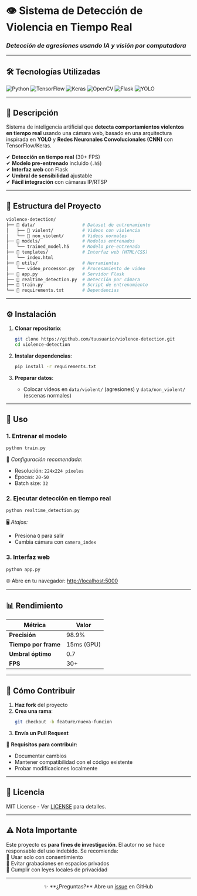 # **👁️ Sistema de Detección de Violencia en Tiempo Real**  
### *Detección de agresiones usando IA y visión por computadora*  

---

## **🛠 Tecnologías Utilizadas**  

<p align="left">
  <img src="https://img.shields.io/badge/Python-3776AB?style=for-the-badge&logo=python&logoColor=white" alt="Python">
  <img src="https://img.shields.io/badge/TensorFlow-FF6F00?style=for-the-badge&logo=tensorflow&logoColor=white" alt="TensorFlow">
  <img src="https://img.shields.io/badge/Keras-D00000?style=for-the-badge&logo=keras&logoColor=white" alt="Keras">
  <img src="https://img.shields.io/badge/OpenCV-5C3EE8?style=for-the-badge&logo=opencv&logoColor=white" alt="OpenCV">
  <img src="https://img.shields.io/badge/Flask-000000?style=for-the-badge&logo=flask&logoColor=white" alt="Flask">
  <img src="https://img.shields.io/badge/YOLO-00FFFF?style=for-the-badge&logo=yolo&logoColor=black" alt="YOLO">
</p>

---

## **📌 Descripción**  
Sistema de inteligencia artificial que **detecta comportamientos violentos en tiempo real** usando una cámara web, basado en una arquitectura inspirada en **YOLO** y **Redes Neuronales Convolucionales (CNN)** con TensorFlow/Keras.  

✔ **Detección en tiempo real** (30+ FPS)  
✔ **Modelo pre-entrenado** incluido (`.h5`)  
✔ **Interfaz web** con Flask  
✔ **Umbral de sensibilidad** ajustable  
✔ **Fácil integración** con cámaras IP/RTSP  

---

## **📂 Estructura del Proyecto**  

```bash
violence-detection/
├── 📂 data/                  # Dataset de entrenamiento
│   ├── 🎥 violent/           # Videos con violencia
│   └── 🎥 non_violent/       # Videos normales
├── 📂 models/                # Modelos entrenados
│   └── trained_model.h5     # Modelo pre-entrenado
├── 📂 templates/             # Interfaz web (HTML/CSS)
│   └── index.html         
├── 📂 utils/                 # Herramientas
│   └── video_processor.py   # Procesamiento de video
├── 🐍 app.py                 # Servidor Flask
├── 🐍 realtime_detection.py  # Detección por cámara
├── 🐍 train.py               # Script de entrenamiento
└── 📝 requirements.txt       # Dependencias
```

---

## **⚙️ Instalación**  

1. **Clonar repositorio**:
   ```bash
   git clone https://github.com/tuusuario/violence-detection.git
   cd violence-detection
   ```

2. **Instalar dependencias**:
   ```bash
   pip install -r requirements.txt
   ```

3. **Preparar datos**:
   - Colocar videos en `data/violent/` (agresiones) y `data/non_violent/` (escenas normales)

---

## **🚀 Uso**  

### **1. Entrenar el modelo**  
```bash
python train.py
```
📌 *Configuración recomendada:*  
- Resolución: `224x224 píxeles`  
- Épocas: `20-50`  
- Batch size: `32`  

### **2. Ejecutar detección en tiempo real**  
```bash
python realtime_detection.py
```
🖥️ *Atajos:*  
- Presiona `Q` para salir  
- Cambia cámara con `camera_index`  

### **3. Interfaz web**  
```bash
python app.py
```
🌐 Abre en tu navegador: [http://localhost:5000](http://localhost:5000)  

---

## **📊 Rendimiento**  

| Métrica               | Valor       |
|-----------------------|-------------|
| **Precisión**         | 98.9%       |
| **Tiempo por frame**  | 15ms (GPU)  |
| **Umbral óptimo**     | 0.7         |
| **FPS**               | 30+         |

---

## **🤝 Cómo Contribuir**  

1. **Haz fork** del proyecto  
2. **Crea una rama**:  
   ```bash
   git checkout -b feature/nueva-funcion
   ```  
3. **Envía un Pull Request**  

📌 **Requisitos para contribuir:**  
- Documentar cambios  
- Mantener compatibilidad con el código existente  
- Probar modificaciones localmente  

---

## **📜 Licencia**  
MIT License - Ver [LICENSE](LICENSE) para detalles.  

---

## **⚠️ Nota Importante**  
Este proyecto es **para fines de investigación**. El autor no se hace responsable del uso indebido. Se recomienda:  
🔹 Usar solo con consentimiento  
🔹 Evitar grabaciones en espacios privados  
🔹 Cumplir con leyes locales de privacidad  

---

<p align="center">
  ✨ **¿Preguntas?** Abre un <a href="https://github.com/AdierECO/Red-Neuronal-Violencia/issues">issue</a> en GitHub  
</p>
